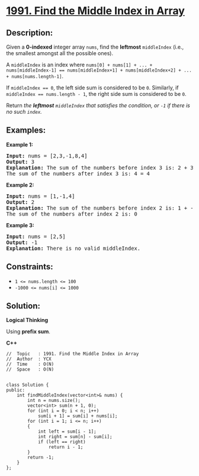 # [1991. Find the Middle Index in Array](https://leetcode.com/problems/find-the-middle-index-in-array/)


## Description:

<p>Given a <strong>0-indexed</strong> integer array <code>nums</code>, find the <strong>leftmost</strong> <code>middleIndex</code> (i.e., the smallest amongst all the possible ones).</p>

<p>A <code>middleIndex</code> is an index where <code>nums[0] + nums[1] + ... + nums[middleIndex-1] == nums[middleIndex+1] + nums[middleIndex+2] + ... + nums[nums.length-1]</code>.</p>

<p>If <code>middleIndex == 0</code>, the left side sum is considered to be <code>0</code>. Similarly, if <code>middleIndex == nums.length - 1</code>, the right side sum is considered to be <code>0</code>.</p>

<p>Return <em>the <strong>leftmost</strong> <code>middleIndex</code> that satisfies the condition, or <code>-1</code> if there is no such <code>index</code>.</em></p>


## Examples:

<strong>Example 1:</strong>
<pre>
<strong>Input:</strong> nums = [2,3,-1,8,4]
<strong>Output:</strong> 3
<strong>Explanation:</strong> The sum of the numbers before index 3 is: 2 + 3 + -1 = 4
The sum of the numbers after index 3 is: 4 = 4
</pre>

<strong>Example 2:</strong>
<pre>
<strong>Input:</strong> nums = [1,-1,4]
<strong>Output:</strong> 2
<strong>Explanation:</strong> The sum of the numbers before index 2 is: 1 + -1 = 0
The sum of the numbers after index 2 is: 0
</pre>

<strong>Example 3:</strong>
<pre>
<strong>Input:</strong> nums = [2,5]
<strong>Output:</strong> -1
<strong>Explanation:</strong> There is no valid middleIndex.
</pre>


## Constraints:

<ul>
    <li><code>1 &lt;= nums.length &lt;= 100</code></li>
    <li><code>-1000 &lt;= nums[i] &lt;= 1000</code></li>
</ul>


## Solution:

<strong>Logical Thinking</strong>
<p>Using <strong>prefix sum</strong>.</p>


<strong>C++</strong>

```
//  Topic   : 1991. Find the Middle Index in Array
//  Author  : YCX
//  Time    : O(N)
//  Space   : O(N)


class Solution {
public:
    int findMiddleIndex(vector<int>& nums) {
        int n = nums.size();
        vector<int> sum(n + 1, 0);
        for (int i = 0; i < n; i++)
            sum[i + 1] = sum[i] + nums[i];
        for (int i = 1; i <= n; i++)
        {
            int left = sum[i - 1];
            int right = sum[n] - sum[i];
            if (left == right)
                return i - 1;
        }
        return -1;
    }
};
```